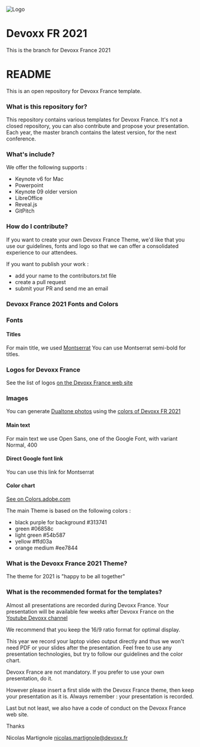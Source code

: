 ![Logo](https://www.devoxx.fr/wp-content/uploads/2021/09/logo_devoxx_fr_2021_horiz_1000.png)

# Devoxx FR 2021 

This is the branch for Devoxx France 2021

# README #

This is an open repository for Devoxx France template.

### What is this repository for? ###

This repository contains various templates for Devoxx France. It's not a closed repository, you can also contribute and propose your presentation.
Each year, the master branch contains the latest version, for the next conference.

### What's include? ####

We offer the following supports : 
- Keynote v6 for Mac
- Powerpoint 
- Keynote 09 older version
- LibreOffice
- Reveal.js
- GitPitch

### How do I contribute? ###

If you want to create your own Devoxx France Theme, we'd like that you use our guidelines, fonts and logo so that we can offer a consolidated experience to our attendees.

If you want to publish your work : 

  - add your name to the contributors.txt file
  - create a pull request 
  - submit your PR and send me an email

### Devoxx France 2021 Fonts and Colors

### Fonts

#### Titles

For main title, we used [Montserrat](https://www.google.com/fonts/specimen/Montserrat) 
You can use Montserrat semi-bold for titles.

### Logos for Devoxx France

See the list of logos [on the Devoxx France web site](https://www.devoxx.fr/logos-devoxx-france-2021/)

### Images

You can generate [Dualtone photos](https://duotone.shapefactory.co/?i=ELy8RcnCgEo&f=313741&t=6bb884&q=wave) using the [colors of Devoxx FR 2021](https://color.adobe.com/fr/Devoxx%20France%202019%20v2-color-theme-11526136)

#### Main text

For main text we use Open Sans, one of the Google Font, with variant Normal, 400

#### Direct Google font link

You can use this link for Montserrat

<link href='https://fonts.googleapis.com/css?family=Montserrat:400,700|Open+Sans' rel='stylesheet' type='text/css'>

#### Color chart

[See on Colors.adobe.com](https://color.adobe.com/fr/Devoxx%20France%202019%20v2-color-theme-11526136)

The main Theme is based on the following colors :

  - black purple for background #313741
  - green #06858c
  - light green #54b587
  - yellow #ffd03a
  - orange medium #ee7844

### What is the Devoxx France 2021 Theme?  

The theme for 2021 is "happy to be all together"

### What is the recommended format for the templates? 

Almost all presentations are recorded during Devoxx France. Your presentation will be available few weeks after Devoxx France on the [Youtube Devoxx channel](https://www.youtube.com/channel/UCsVPQfo5RZErDL41LoWvk0A) 

We recommend that you keep the 16/9 ratio format for optimal display.

This year we record your laptop video output directly and thus we won't need PDF or your slides after the presentation. Feel free to use any presentation technologies, but try to follow our guidelines and the color chart.

Devoxx France are not mandatory. If you prefer to use your own presentation, do it.

However please insert a first slide with the Devoxx France theme, then keep your presentation as it is. Always remember : your presentation is recorded. 

Last but not least, we also have a code of conduct on the Devoxx France web site.

Thanks

Nicolas Martignole
nicolas.martignole@devoxx.fr


